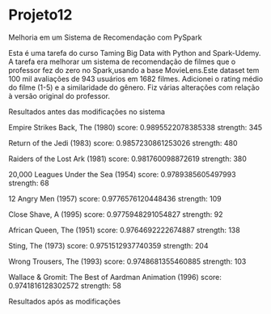 # Projeto12
Melhoria em um Sistema de Recomendação com PySpark

Esta é uma tarefa do curso Taming Big Data with Python and Spark-Udemy.
A tarefa era melhorar um sistema de recomendação de filmes que o professor fez do zero no Spark,usando a base MovieLens.Este dataset tem 100 mil avaliações de 943 usuários em 1682 filmes. Adicionei o rating médio do filme (1-5) e a similaridade do gênero. Fiz várias alterações com relação à versão original do professor.

Resultados antes das modificações no sistema

Empire Strikes Back, The (1980)                          score: 0.9895522078385338       strength: 345

Return of the Jedi (1983)                                score: 0.9857230861253026       strength: 480

Raiders of the Lost Ark (1981)                           score: 0.981760098872619        strength: 380

20,000 Leagues Under the Sea (1954)                      score: 0.9789385605497993       strength: 68

12 Angry Men (1957)                                      score: 0.9776576120448436       strength: 109

Close Shave, A (1995)                                    score: 0.9775948291054827       strength: 92

African Queen, The (1951)                                score: 0.9764692222674887       strength: 138

Sting, The (1973)                                        score: 0.9751512937740359       strength: 204

Wrong Trousers, The (1993)                               score: 0.9748681355460885       strength: 103

Wallace & Gromit: The Best of Aardman Animation (1996)   score: 0.9741816128302572       strength: 58

Resultados após as modificações 

